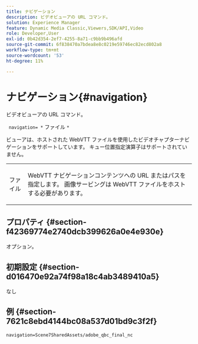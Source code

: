 ```yaml
---
title: ナビゲーション
description: ビデオビューアの URL コマンド。
solution: Experience Manager
feature: Dynamic Media Classic,Viewers,SDK/API,Video
role: Developer,User
exl-id: 0b42d354-2ef7-4255-8a71-c9bb9b496afd
source-git-commit: 6f838470a7bdea8e8c0219e59746ec82ecd802a8
workflow-type: tm+mt
source-wordcount: '53'
ht-degree: 11%

---
```


# ナビゲーション{#navigation}

ビデオビューアの URL コマンド。

` navigation= *` ファイル `*`

ビューアは、ホストされた WebVTT ファイルを使用したビデオチャプターナビゲーションをサポートしています。 キュー位置指定演算子はサポートされていません。

<table id="table_C616483932C2482CA9794DDD7313FD7C"> 
 <tbody> 
  <tr> 
   <td colname="col1"> <p> <span class="codeph"> <span class="varname"> ファイル </span> </span> </p> </td> 
   <td colname="col2"> <p> WebVTT ナビゲーションコンテンツへの URL またはパスを指定します。 画像サービングは WebVTT ファイルをホストする必要があります。 </p> </td> 
  </tr> 
 </tbody> 
</table>

## プロパティ {#section-f42369774e2740dcb399626a0e4e930e}

オプション。

## 初期設定 {#section-d016470e92a74f98a18c4ab3489410a5}

なし

## 例 {#section-7621c8ebd4144bc08a537d01bd9c3f2f}

```
navigation=Scene7SharedAssets/adobe_qbc_final_nc
```
